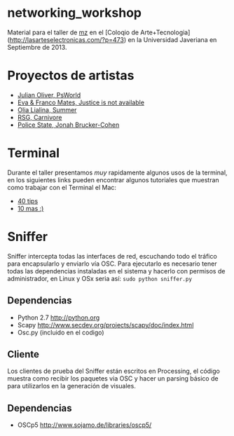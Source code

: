 networking_workshop
===================

Material para el taller de [mz](http://martinez-zea.info) en el [Coloqio de Arte+Tecnologia]
(http://lasarteselectronicas.com/?p=473) en la Universidad Javeriana en Septiembre de 2013.

# Proyectos de artistas

* [Julian Oliver, PsWorld](http://julianoliver.com/output/psworld.html)
* [Eva & Franco Mates, Justice is not available](http://0100101110101101.org/justice-is-not-available/)
* [Olia Lialina, Summer](http://www.evan-roth.com/olia/summer/)
* [RSG, Carnivore](https://github.com/RSG/Carnivore)
* [Police State, Jonah Brucker-Cohen](https://www.youtube.com/watch?v=B4cOJrgBYrg)

# Terminal
Durante el taller presentamos *muy* rapidamente algunos usos de la terminal, en los siguientes links pueden encontrar
algunos tutoriales que muestran como trabajar con el Terminal el Mac:

* [40 tips](http://mac.tutsplus.com/tutorials/terminal/40-terminal-tips-and-tricks-you-never-thought-you-needed/)
* [10 mas :)](http://mac.tutsplus.com/tutorials/terminal/10-terminal-commands-that-every-mac-user-should-know/)


# Sniffer
Sniffer intercepta todas las interfaces de red, escuchando todo el tráfico para encapsularlo y enviarlo vía OSC. 
Para ejecutarlo es necesario tener todas las dependencias instaladas en el sistema y hacerlo con permisos de administrador,
en Linux y OSx seria así: ``sudo python sniffer.py``


## Dependencias
* Python 2.7 <http://python.org>
* Scapy <http://www.secdev.org/projects/scapy/doc/index.html>
* Osc.py (incluido en el codigo)

## Cliente
Los clientes de prueba del Sniffer están escritos en Processing, el código muestra como recibir los paquetes via OSC y
hacer un parsing básico de para utilizarlos en la generación de visuales.

## Dependencias
* OSCp5 <http://www.sojamo.de/libraries/oscp5/>

